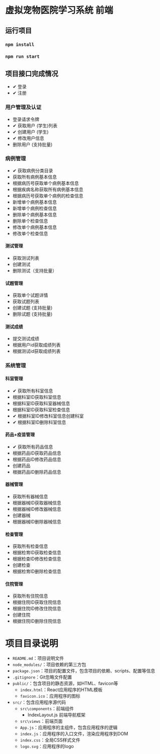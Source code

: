 # 虚拟宠物医院学习系统 前端

## 运行项目

### `npm install`
### `npm run start`

## 项目接口完成情况
* ✔ 登录
* ✔ 注册
### 用户管理及认证
* 登录请求令牌
* ✔ 获取用户 (学生)列表
* ✔ 创建用户 (学生)
* ✔ 修改用户信息
* 删除用户 (支持批量)

### 病例管理
* ✔ 获取病例分类目录
* 获取所有病例基本信息
* 根据病历号获取单个病例基本信息
* 根据疾病名称获取所有病例基本信息
* 根据病历号获取单个病例的检查信息
* 新增单个病例基本信息
* 新增单个病例检查信息
* 删除单个病例基本信息
* 删除单个检查信息
* 修改单个病例基本信息
* 修改单个检查信息
#### 测试管理
* 获取测试列表
* 创建测试
* 删除测试（支持批量）
#### 试题管理
* 获取单个试题详情
* 获取试题列表
* 创建试题 (支持批量)
* 删除试题 (支持批量)
#### 测试成绩
* 提交测试成绩
* 根据用户id获取成绩列表
* 根据测试id获取成绩列表
### 系统管理
#### 科室管理
* ✔ 获取所有科室信息
* 根据科室ID获取科室信息
* 根据科室ID获取科室器械信息
* 根据科室ID获取科室检查信息
* ✔ 根据科室ID修改科室信息创建科室
* ✔ 根据科室ID删除科室信息
#### 药品+疫苗管理
* ✔ 获取所有药品信息
* 根据药品ID获取药品信息
* 根据药品ID修改药品信息
* 创建药品
* 根据药品ID删除药品信息
#### 器械管理
* 获取所有器械信息
* 根据器械ID获取器械信息
* 根据器械ID修改器械信息
* 创建器械
* 根据器械ID删除器械信息
#### 检查管理
* 获取所有检查信息
* 根据检育ID获取检查信息
* 根据检查ID修改检查信息
* 创建检查
* 根据检育ID删除检查信息
#### 住院管理
* 获取所有住院信息
* 根据住院ID获取住院信息
* 根据住院ID修改住院信息
* 创建住院
* 根据住院ID删除住院信息




# 项目目录说明

* `README.md`：项目说明文件
* `node_modules/`：项目依赖的第三方包
* `package.json`：项目的配置文件，包含项目的依赖、scripts、配置等信息
* `.gitignore`：Git忽略文件配置
* `public/`：包含项目的静态资源，如HTML、favicon等
    * `index.html`：React应用程序的HTML模板
    * `favicon.ico`：应用程序的图标
* `src/`：包含应用程序源代码
    *  `src\components`：前端组件
        * IndexLayout.js 前端导航框架
    * `src\views`：前端页面
    * `App.js`：应用程序的主组件，包含应用程序的逻辑
    * `index.js`：应用程序的入口文件，渲染应用程序到DOM
    * `index.css`：全局CSS样式文件
    * `logo.svg`：应用程序的logo